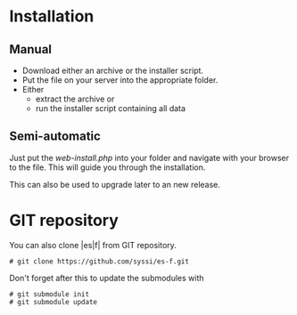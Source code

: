 Installation
============

Manual
------

- Download either an archive or the installer script.
- Put the file on your server into the appropriate folder.
- Either
    - extract the archive or
    - run the installer script containing all data

Semi-automatic
--------------

Just put the *web-install.php* into your folder and navigate with your browser
to the file. This will guide you through the installation.

This can also be used to upgrade later to an new release.

GIT repository
==============

You can also clone |es|f| from GIT repository.

    # git clone https://github.com/syssi/es-f.git

Don't forget after this to update the submodules with

    # git submodule init
    # git submodule update

